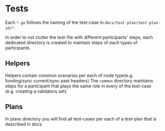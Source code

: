 # Tests

Each `*.go` follows the naming of the test-case in `docs/test-plan/test-plan-id/*`. 

In order to not clutter the test-file with different participants' steps, each dedicated directory is created to 
maintain steps of each types of participants. 

## Helpers

Helpers contain common scenarios per each of node type(e.g. funding/sync current/sync past headers)
The `common` directory maintains steps for a participant that plays the same role in every of the test-case (e.g. creating a validators set).

## Plans

In plans directory you will find all test-cases per each of a test-plan that is described in docs
